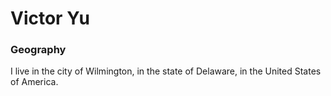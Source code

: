# Victor Yu

### Geography

I live in the city of Wilmington, in the state of Delaware, in the United States of America.
